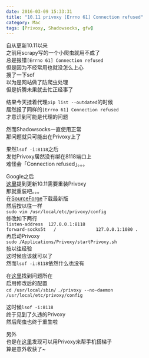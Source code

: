 ```yaml
---
date: 2016-03-09 15:33:31
title: "10.11 privoxy [Errno 61] Connection refused"
category: Mac
tags: [Privoxy, Shadowsocks, gfw]
---
```


自从更新10.11以来   
之前用scrapy写的一个小爬虫就用不成了   
总是报错`[Errno 61] Connection refused`   
但是因为不经常用也就没怎么上心   
搜了一下sof   
以为是网站做了防爬虫处理   
但是折腾未果就去忙正经事了   

结果今天挂着代理`pip list --outdated`的时候   
居然报了同样的`[Errno 61] Connection refused`   
才意识到可能是代理的问题

然而Shadowsocks一直使用正常   
那问题就只可能出在Privoxy上了   

果然`lsof -i:8118`之后   
发觉Privoxy居然没有绑在8118端口上   
难怪会「Connection refused」。。。

Google之后   
[这里](http://www.andrewwatters.com/privoxy/)提到更新10.11需要重装Privoxy   
那就重装吧。。。   
在[SourceForge](https://sourceforge.net/projects/ijbswa/files/)下载最新版   
然后按以往一样   
`sudo vim /usr/local/etc/privoxy/config`   
修改如下两行   
`listen-address  127.0.0.1:8118`   
`forward-socks5t   /               127.0.0.1:1080 .`   
再启动Privoxy   
`sudo /Applications/Privoxy/startPrivoxy.sh`   
按以往经验   
这时候应该就可以了   
然而`lsof -i:8118`依然什么也没有   

在[这里](http://1992s.com/blog/share-shadowsocks-over-lan-on-mac-os-x.html)找到问题所在   
启用修改后的配置   
`cd /usr/local/sbin/`
`./privoxy --no-daemon /usr/local/etc/privoxy/config`   

这时候`lsof -i:8118`   
终于见到了久违的Privoxy   
然后爬虫也终于重生啦

另外   
也是在[这里](http://1992s.com/blog/share-shadowsocks-over-lan-on-mac-os-x.html)发现可以用Privoxy来帮手机搭梯子   
算是意外收获了~
























